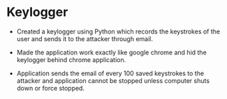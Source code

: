 # Keylogger

* Created a keylogger using Python which records the keystrokes of the user and sends it to the attacker
through email.

* Made the application work exactly like google chrome and hid the keylogger behind chrome application.

* Application sends the email of every 100 saved keystrokes to the attacker and application cannot be
stopped unless computer shuts down or force stopped. 
